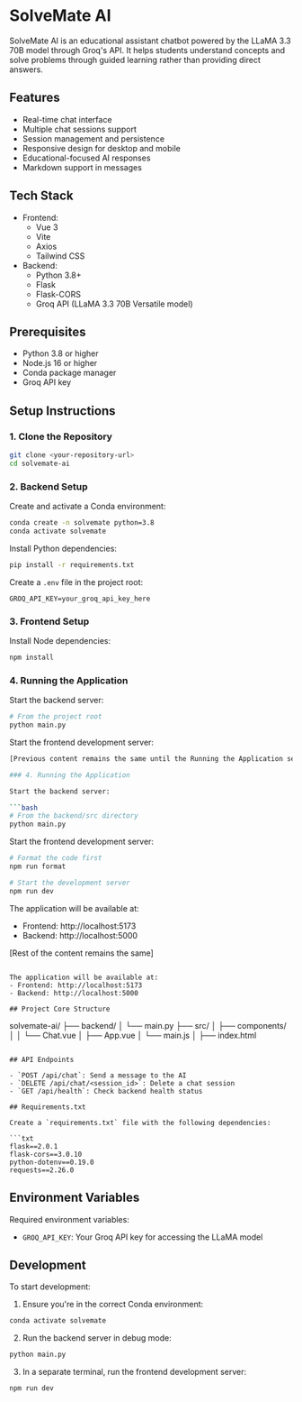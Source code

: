 # SolveMate AI

SolveMate AI is an educational assistant chatbot powered by the LLaMA 3.3 70B model through Groq's API. It helps students understand concepts and solve problems through guided learning rather than providing direct answers.

## Features

- Real-time chat interface
- Multiple chat sessions support
- Session management and persistence
- Responsive design for desktop and mobile
- Educational-focused AI responses
- Markdown support in messages

## Tech Stack

- Frontend:
  - Vue 3
  - Vite
  - Axios
  - Tailwind CSS
- Backend:
  - Python 3.8+
  - Flask
  - Flask-CORS
  - Groq API (LLaMA 3.3 70B Versatile model)

## Prerequisites

- Python 3.8 or higher
- Node.js 16 or higher
- Conda package manager
- Groq API key

## Setup Instructions

### 1. Clone the Repository

```bash
git clone <your-repository-url>
cd solvemate-ai
```

### 2. Backend Setup

Create and activate a Conda environment:

```bash
conda create -n solvemate python=3.8
conda activate solvemate
```

Install Python dependencies:

```bash
pip install -r requirements.txt
```

Create a `.env` file in the project root:

```env
GROQ_API_KEY=your_groq_api_key_here
```

### 3. Frontend Setup

Install Node dependencies:

```bash
npm install
```

### 4. Running the Application

Start the backend server:

```bash
# From the project root
python main.py
```

Start the frontend development server:

```bash
[Previous content remains the same until the Running the Application section]

### 4. Running the Application

Start the backend server:

```bash
# From the backend/src directory
python main.py
```

Start the frontend development server:

```bash
# Format the code first
npm run format

# Start the development server
npm run dev
```

The application will be available at:
- Frontend: http://localhost:5173
- Backend: http://localhost:5000

[Rest of the content remains the same]
```

The application will be available at:
- Frontend: http://localhost:5173
- Backend: http://localhost:5000

## Project Core Structure

```
solvemate-ai/
├── backend/
│   └── main.py
├── src/
│   ├── components/
│   │   └── Chat.vue
│   ├── App.vue
│   └── main.js
│   ├── index.html
```

## API Endpoints

- `POST /api/chat`: Send a message to the AI
- `DELETE /api/chat/<session_id>`: Delete a chat session
- `GET /api/health`: Check backend health status

## Requirements.txt

Create a `requirements.txt` file with the following dependencies:

```txt
flask==2.0.1
flask-cors==3.0.10
python-dotenv==0.19.0
requests==2.26.0
```

## Environment Variables

Required environment variables:

- `GROQ_API_KEY`: Your Groq API key for accessing the LLaMA model

## Development

To start development:

1. Ensure you're in the correct Conda environment:
```bash
conda activate solvemate
```

2. Run the backend server in debug mode:
```bash
python main.py
```

3. In a separate terminal, run the frontend development server:
```bash
npm run dev
```

